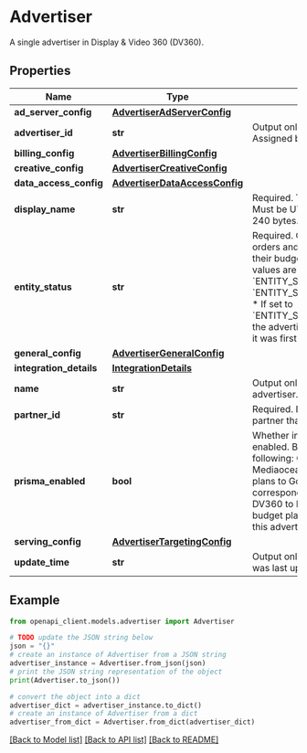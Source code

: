 # Advertiser

A single advertiser in Display & Video 360 (DV360).

## Properties

Name | Type | Description | Notes
------------ | ------------- | ------------- | -------------
**ad_server_config** | [**AdvertiserAdServerConfig**](AdvertiserAdServerConfig.md) |  | [optional] 
**advertiser_id** | **str** | Output only. The unique ID of the advertiser. Assigned by the system. | [optional] [readonly] 
**billing_config** | [**AdvertiserBillingConfig**](AdvertiserBillingConfig.md) |  | [optional] 
**creative_config** | [**AdvertiserCreativeConfig**](AdvertiserCreativeConfig.md) |  | [optional] 
**data_access_config** | [**AdvertiserDataAccessConfig**](AdvertiserDataAccessConfig.md) |  | [optional] 
**display_name** | **str** | Required. The display name of the advertiser. Must be UTF-8 encoded with a maximum size of 240 bytes. | [optional] 
**entity_status** | **str** | Required. Controls whether or not insertion orders and line items of the advertiser can spend their budgets and bid on inventory. * Accepted values are &#x60;ENTITY_STATUS_ACTIVE&#x60;, &#x60;ENTITY_STATUS_PAUSED&#x60; and &#x60;ENTITY_STATUS_SCHEDULED_FOR_DELETION&#x60;. * If set to &#x60;ENTITY_STATUS_SCHEDULED_FOR_DELETION&#x60;, the advertiser will be deleted 30 days from when it was first scheduled for deletion. | [optional] 
**general_config** | [**AdvertiserGeneralConfig**](AdvertiserGeneralConfig.md) |  | [optional] 
**integration_details** | [**IntegrationDetails**](IntegrationDetails.md) |  | [optional] 
**name** | **str** | Output only. The resource name of the advertiser. | [optional] [readonly] 
**partner_id** | **str** | Required. Immutable. The unique ID of the partner that the advertiser belongs to. | [optional] 
**prisma_enabled** | **bool** | Whether integration with Mediaocean (Prisma) is enabled. By enabling this, you agree to the following: On behalf of my company, I authorize Mediaocean (Prisma) to send budget segment plans to Google, and I authorize Google to send corresponding reporting and invoices from DV360 to Mediaocean for the purposes of budget planning, billing, and reconciliation for this advertiser. | [optional] 
**serving_config** | [**AdvertiserTargetingConfig**](AdvertiserTargetingConfig.md) |  | [optional] 
**update_time** | **str** | Output only. The timestamp when the advertiser was last updated. Assigned by the system. | [optional] [readonly] 

## Example

```python
from openapi_client.models.advertiser import Advertiser

# TODO update the JSON string below
json = "{}"
# create an instance of Advertiser from a JSON string
advertiser_instance = Advertiser.from_json(json)
# print the JSON string representation of the object
print(Advertiser.to_json())

# convert the object into a dict
advertiser_dict = advertiser_instance.to_dict()
# create an instance of Advertiser from a dict
advertiser_from_dict = Advertiser.from_dict(advertiser_dict)
```
[[Back to Model list]](../README.md#documentation-for-models) [[Back to API list]](../README.md#documentation-for-api-endpoints) [[Back to README]](../README.md)


